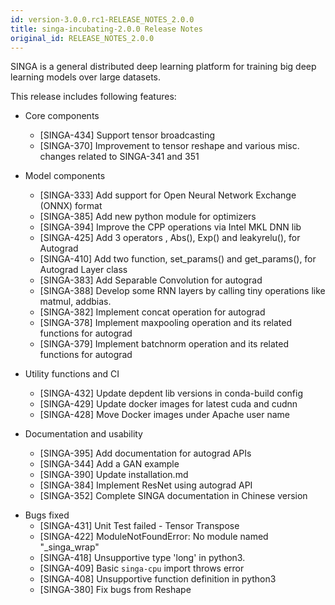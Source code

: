 ```yaml
---
id: version-3.0.0.rc1-RELEASE_NOTES_2.0.0
title: singa-incubating-2.0.0 Release Notes
original_id: RELEASE_NOTES_2.0.0
---
```


<!--- Licensed to the Apache Software Foundation (ASF) under one or more contributor license agreements.  See the NOTICE file distributed with this work for additional information regarding copyright ownership.  The ASF licenses this file to you under the Apache License, Version 2.0 (the "License"); you may not use this file except in compliance with the License.  You may obtain a copy of the License at http://www.apache.org/licenses/LICENSE-2.0 Unless required by applicable law or agreed to in writing, software distributed under the License is distributed on an "AS IS" BASIS, WITHOUT WARRANTIES OR CONDITIONS OF ANY KIND, either express or implied.  See the License for the specific language governing permissions and limitations under the License.  -->

SINGA is a general distributed deep learning platform for training big deep
learning models over large datasets.

This release includes following features:

- Core components

  - [SINGA-434] Support tensor broadcasting
  - [SINGA-370] Improvement to tensor reshape and various misc. changes related
    to SINGA-341 and 351

- Model components

  - [SINGA-333] Add support for Open Neural Network Exchange (ONNX) format
  - [SINGA-385] Add new python module for optimizers
  - [SINGA-394] Improve the CPP operations via Intel MKL DNN lib
  - [SINGA-425] Add 3 operators , Abs(), Exp() and leakyrelu(), for Autograd
  - [SINGA-410] Add two function, set_params() and get_params(), for Autograd
    Layer class
  - [SINGA-383] Add Separable Convolution for autograd
  - [SINGA-388] Develop some RNN layers by calling tiny operations like matmul,
    addbias.
  - [SINGA-382] Implement concat operation for autograd
  - [SINGA-378] Implement maxpooling operation and its related functions for
    autograd
  - [SINGA-379] Implement batchnorm operation and its related functions for
    autograd

- Utility functions and CI

  - [SINGA-432] Update depdent lib versions in conda-build config
  - [SINGA-429] Update docker images for latest cuda and cudnn
  - [SINGA-428] Move Docker images under Apache user name

- Documentation and usability
  - [SINGA-395] Add documentation for autograd APIs
  - [SINGA-344] Add a GAN example
  - [SINGA-390] Update installation.md
  - [SINGA-384] Implement ResNet using autograd API
  - [SINGA-352] Complete SINGA documentation in Chinese version

* Bugs fixed
  - [SINGA-431] Unit Test failed - Tensor Transpose
  - [SINGA-422] ModuleNotFoundError: No module named "\_singa_wrap"
  - [SINGA-418] Unsupportive type 'long' in python3.
  - [SINGA-409] Basic `singa-cpu` import throws error
  - [SINGA-408] Unsupportive function definition in python3
  - [SINGA-380] Fix bugs from Reshape
